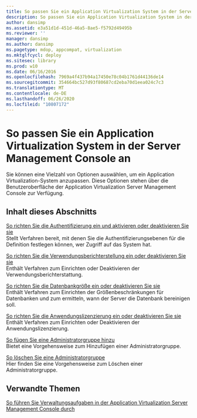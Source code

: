 ```yaml
---
title: So passen Sie ein Application Virtualization System in der Server Management Console an
description: So passen Sie ein Application Virtualization System in der Server Management Console an
author: dansimp
ms.assetid: e3a51d1d-451d-46a5-8ae5-f5792d49495b
ms.reviewer: ''
manager: dansimp
ms.author: dansimp
ms.pagetype: mdop, appcompat, virtualization
ms.mktglfcycl: deploy
ms.sitesec: library
ms.prod: w10
ms.date: 06/16/2016
ms.openlocfilehash: 7969a4f437b94a17450e78c04b1761d44136de14
ms.sourcegitcommit: 354664bc527d93f80687cd2eba70d1eea024c7c3
ms.translationtype: MT
ms.contentlocale: de-DE
ms.lasthandoff: 06/26/2020
ms.locfileid: "10807172"
---
```

# So passen Sie ein Application Virtualization System in der Server Management Console an


Sie können eine Vielzahl von Optionen auswählen, um ein Application Virtualization-System anzupassen. Diese Optionen stehen über die Benutzeroberfläche der Application Virtualization Server Management Console zur Verfügung.

## Inhalt dieses Abschnitts


<a href="" id="how-to-set-up-and-enable-or-disable-authentication"></a>[So richten Sie die Authentifizierung ein und aktivieren oder deaktivieren Sie sie](how-to-set-up-and-enable-or-disable-authentication.md)  
Stellt Verfahren bereit, mit denen Sie die Authentifizierungsebenen für die Definition festlegen können, wer Zugriff auf das System hat.

<a href="" id="how-to-set-up-or-disable-usage-reporting"></a>[So richten Sie die Verwendungsberichterstellung ein oder deaktivieren Sie sie](how-to-set-up-or-disable-usage-reporting.md)  
Enthält Verfahren zum Einrichten oder Deaktivieren der Verwendungsberichterstattung.

<a href="" id="how-to-set-up-or-disable-database-size"></a>[So richten Sie die Datenbankgröße ein oder deaktivieren Sie sie](how-to-set-up-or-disable-database-size.md)  
Enthält Verfahren zum Einrichten der Größenbeschränkungen für Datenbanken und zum ermitteln, wann der Server die Datenbank bereinigen soll.

<a href="" id="how-to-set-up-or-disable-application-licensing"></a>[So richten Sie die Anwendungslizenzierung ein oder deaktivieren Sie sie](how-to-set-up-or-disable-application-licensing.md)  
Enthält Verfahren zum Einrichten oder Deaktivieren der Anwendungslizenzierung.

<a href="" id="how-to-add-an-administrator-group"></a>[So fügen Sie eine Administratorgruppe hinzu](how-to-add-an-administrator-group.md)  
Bietet eine Vorgehensweise zum Hinzufügen einer Administratorgruppe.

<a href="" id="how-to-delete-an-administrator-group"></a>[So löschen Sie eine Administratorgruppe](how-to-delete-an-administrator-group.md)  
Hier finden Sie eine Vorgehensweise zum Löschen einer Administratorgruppe.

## Verwandte Themen


[So führen Sie Verwaltungsaufgaben in der Application Virtualization Server Management Console durch](how-to-perform-administrative-tasks-in-the-application-virtualization-server-management-console.md)

 

 





